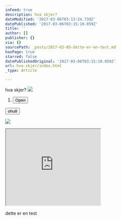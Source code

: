 ```yaml
---
inFeed: true
description: hva skjer?
dateModified: '2017-03-06T03:13:24.739Z'
datePublished: '2017-03-06T03:15:10.059Z'
title: ''
author: []
publisher: {}
via: {}
sourcePath: _posts/2017-03-05-dette-er-en-test.md
hasPage: true
starred: false
datePublishedOriginal: '2017-03-06T03:15:10.059Z'
url: hva-skjer/index.html
_type: Article

---
```

hva skjer?
![](https://the-grid-user-content.s3-us-west-2.amazonaws.com/fd9289f5-72e5-40aa-ac51-6f69ff3d228d.jpg)

1. <button data-role="cta" style="">Open</button>

<button data-role="cta" style="">ohu8</button>

![](https://the-grid-user-content.s3-us-west-2.amazonaws.com/f513c117-e438-41d2-bf0b-53d3a3bd8903.jpg)

<iframe src="https://the-grid.github.io/ed-userhtml/?g=eJwDAAAAAAE" height="244" style=""></iframe>

dette er en test